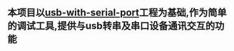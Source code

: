 ## 本项目以[usb-with-serial-port](https://github.com/HelloHuDi/usb-with-serial-port)工程为基础,作为简单的调试工具,提供与usb转串及串口设备通讯交互的功能